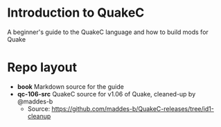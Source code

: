 <!-- Enable word-wrap -->

# Introduction to QuakeC

A beginner's guide to the QuakeC language and how to build mods for Quake

# Repo layout

* **book** Markdown source for the guide
* **qc-106-src** QuakeC source for v1.06 of Quake, cleaned-up by @maddes-b
    * Source: https://github.com/maddes-b/QuakeC-releases/tree/id1-cleanup

